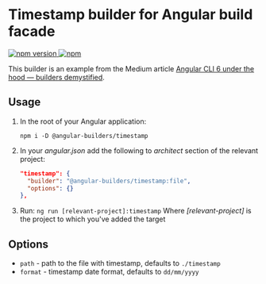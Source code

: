 # Timestamp builder for Angular build facade

[![npm version](https://img.shields.io/npm/v/@angular-builders/timestamp.svg) ![npm](https://img.shields.io/npm/dm/@angular-builders/timestamp.svg)](https://www.npmjs.com/package/@angular-builders/timestamp)

This builder is an example from the Medium article [Angular CLI 6 under the hood — builders demystified](https://medium.com/@meltedspark/angular-cli-6-under-the-hood-builders-demystified-f0690ebcf01).

## Usage

1. In the root of your Angular application:
   ```console
   npm i -D @angular-builders/timestamp
   ```
2. In your _angular.json_ add the following to _architect_ section of the relevant project:

   ```json
   "timestamp": {
     "builder": "@angular-builders/timestamp:file",
     "options": {}
   },
   ```

3. Run: `ng run [relevant-project]:timestamp`
   Where _[relevant-project]_ is the project to which you've added the target

## Options

- `path` - path to the file with timestamp, defaults to `./timestamp`
- `format` - timestamp date format, defaults to `dd/mm/yyyy`

